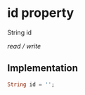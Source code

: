 


# id property







String id
  
_<span class="feature">read / write</span>_






## Implementation

```dart
String id = '';
```







